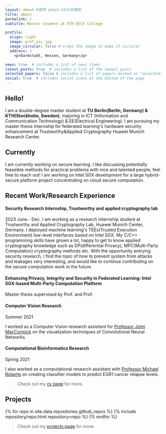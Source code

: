 ```yaml
---
layout: about #使用 about.html的模板
title: about
permalink: /
subtitle: Master student at KTH EECS College

profile:
  align: right
  image: prof_pic.jpg
  image_circular: false # crops the image to make it circular
  address: >
    <p>Darmstadt, Hessen, Germany</p>

news: true  # includes a list of news items
latest_posts: true  # includes a list of the newest posts
selected_papers: false # includes a list of papers marked as "selected={true}"
social: true  # includes social icons at the bottom of the page
---
```

## Hello!
I am a double-degree master student at **TU Berlin(Berlin, Germany) & KTH(Stockholm, Sweden)**, majoring in  ICT (Information and Communication Technology) & EE(Electrical Engineering). I am pursuing my master thesis internship for federated learning's hardware security enhancement at Trustworthy&Applied Cryptography Huawei Munich Research Center.

## Currently
I am currently working on secure learning. I like discussing potentially feaseible methods for practical problems with nice and talented people, feel free to reach out! I am working on Intel SGX
development for a large hybrid-secure platform project concentrating on cloud secure computation.
## Recent Work/Research Experience
#### Security Research Internship, Trustworthy and applied cryptography lab
2023 June.- Dec.
I am working as a research internship student at Trustworthy and Applied Cryptography Lab, Huawei Munich Center, Germany. I deployed machine learning's TEEs(Trusted Execution Environment) low-level interfaces based on Intel SGX. My C/C++ programming skills have grown a lot, happy to get to know applied cryptography knowledge such as DP(differential Privacy), MPC(Multi-Party Computation) cryptography methods etc. With the opportunity entrying security research, I find the topic of how to prevent system from attacks and leakages very interesting, and would like to continue contributing on the secure computation work in the future.

#### Enhancing Privacy, Integrity and Security in Federated Learning: Intel SGX-based Multi-Party Computation Platform

Master thesis supervised by Prof. and Prof. 

#### Computer Vision Research
Summer 2021

I worked as a Computer Vision research assistant for [Professor John MacCormick](https://www.dickinson.edu/johnmaccormick) on the visualization techniques of Convolutional Neural Networks.

#### Computational Bioinformatics Research
Spring 2021

I also worked as a computational research assistant with [Professor Michael Roberts](https://www.dickinson.edu/site/custom_scripts/dc_faculty_profile_index.php?fac=robertsm) on creating classifier models to predict EGR1 cancer relapse levels.

> Check out my [cv page](./cv) for more.

## Projects
<div class="repositories d-flex flex-wrap flex-md-row flex-column justify-content-between align-items-center">
  {% for repo in site.data.repositories.github_repos %}
    {% include repository/repo.html repository=repo %}
  {% endfor %}
</div>

> Check out my [projects page](./projects) for more.